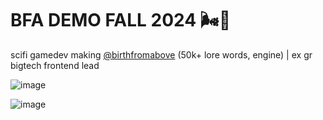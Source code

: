# BFA DEMO FALL 2024 🌬🦾

scifi gamedev making [@birthfromabove](https://x.com/birthfromabove) (50k+ lore words, engine) | ex gr bigtech frontend lead 

![image](https://github.com/user-attachments/assets/3e648613-8b93-4657-a456-09b07c009353)

![image](https://github.com/user-attachments/assets/37022ebc-323d-4034-9ae2-8de0f3a2c7bf)
